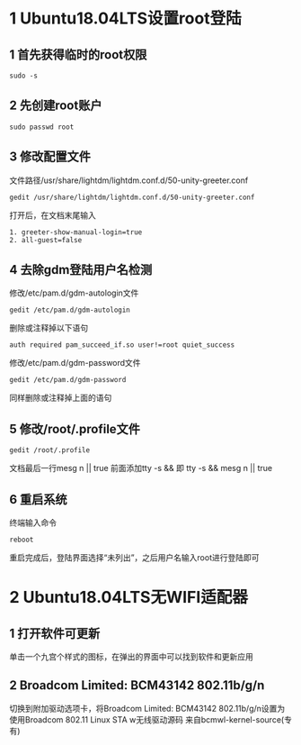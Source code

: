 # 1 Ubuntu18.04LTS设置root登陆

## 1 首先获得临时的root权限
```
sudo -s
```

## 2 先创建root账户
```
sudo passwd root
```

## 3 修改配置文件
文件路径/usr/share/lightdm/lightdm.conf.d/50-unity-greeter.conf
```
gedit /usr/share/lightdm/lightdm.conf.d/50-unity-greeter.conf
```
打开后，在文档末尾输入
```
1. greeter-show-manual-login=true
2. all-guest=false
```

## 4 去除gdm登陆用户名检测
修改/etc/pam.d/gdm-autologin文件
```
gedit /etc/pam.d/gdm-autologin
```
删除或注释掉以下语句
```
auth required pam_succeed_if.so user!=root quiet_success
```
修改/etc/pam.d/gdm-password文件
```
gedit /etc/pam.d/gdm-password
```
同样删除或注释掉上面的语句
## 5 修改/root/.profile文件
```
gedit /root/.profile
```
文档最后一行mesg n || true 前面添加tty -s && 即 tty -s && mesg n || true

## 6 重启系统
终端输入命令
```
reboot
```
重启完成后，登陆界面选择“未列出”，之后用户名输入root进行登陆即可

# 2 Ubuntu18.04LTS无WIFI适配器

## 1 打开软件可更新
单击一个九宫个样式的图标，在弹出的界面中可以找到软件和更新应用

## 2 Broadcom Limited: BCM43142 802.11b/g/n
切换到附加驱动选项卡，将Broadcom Limited: BCM43142 802.11b/g/n设置为使用Broadcom 802.11 Linux STA w无线驱动源码 来自bcmwl-kernel-source(专有)
